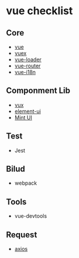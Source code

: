 # vue checklist

## Core

- [vue](https://cn.vuejs.org/v2/guide/)
- [vuex](https://vuex.vuejs.org/zh/guide/)
- [vue-loader](https://vue-loader-v14.vuejs.org/zh-cn/configurations/pre-processors.html)
- [vue-router](https://router.vuejs.org/zh/guide/)
- [vue-i18n](https://kazupon.github.io/vue-i18n/)

## Componment Lib

- [vux](https://vux.li/)
- [element-ui](https://element.eleme.cn/#/zh-CN)
- [Mint UI](http://mint-ui.github.io/docs/#/zh-cn2)

## Test

- Jest

## Bilud

- webpack

## Tools

- vue-devtools

## Request

- [axios](https://www.kancloud.cn/yunye/axios/234845)
